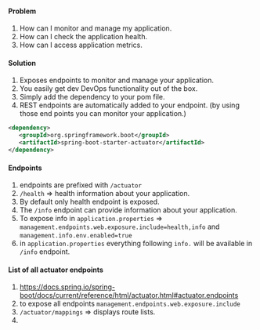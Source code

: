 #### Problem
1. How can I monitor and manage my application.
2. How can I check the application health.
3. How can I access application metrics.

#### Solution
1. Exposes endpoints to monitor and manage your application.
2. You easily get dev DevOps functionality out of the box.
3. Simply add the dependency to your pom file.
4. REST endpoints are automatically added to your endpoint. (by using those end points you can monitor your application.)
```xml
<dependency> 
   <groupId>org.springframework.boot</groupId> 
   <artifactId>spring-boot-starter-actuator</artifactId> 
</dependency>
```
#### Endpoints
1. endpoints are prefixed with `/actuator`
2. `/health` => health information about your application.
3. By default only health endpoint is exposed.
4. The `/info` endpoint can provide information about your application.
5. To expose info  in `application.properties` => `management.endpoints.web.exposure.include=health,info` and `management.info.env.enabled=true`
6. in `application.properties` everything following `info.` will be available in `/info` endpoint.
#### List of all actuator endpoints
1. https://docs.spring.io/spring-boot/docs/current/reference/html/actuator.html#actuator.endpoints
2. to expose all endpoints `management.endpoints.web.exposure.include`
3. `/actuator/mappings` => displays route lists.
4. 